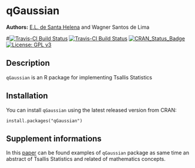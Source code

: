# qGaussian

**Authors:** [E.L. de Santa Helena](http://buscatextual.cnpq.br/buscatextual/visualizacv.do?id=K4721801Z6) and Wagner Santos de Lima<br/>

#[![Travis-CI Build Status](https://travis-ci.org/statsmaths/kerasR.svg?branch=master)](https://travis-ci.org/bunhoel/qGaussian)
[![Travis-CI Build Status](https://travis-ci.org/statsmaths/kerasR.svg?branch=master)](https://travis-ci.org/bunhoel/anvil)
[![CRAN_Status_Badge](http://www.r-pkg.org/badges/version/qGaussian)](https://cran.r-project.org/package=qGaussian)
[![License: GPL v3](https://img.shields.io/badge/License-GPL%20v3-blue.svg)](http://www.gnu.org/licenses/gpl-3.0)

## Description

`qGaussian` is an R package for implementing Tsallis Statistics

## Installation

You can install `qGaussian` using the latest released version from CRAN:

```
install.packages("qGaussian")
```

## Supplement informations

In this [paper](https://arxiv.org/pdf/1703.06172.pdf) can be found examples of `qGaussian` package as same time an abstract of Tsallis Statistics and related of mathematics concepts.

